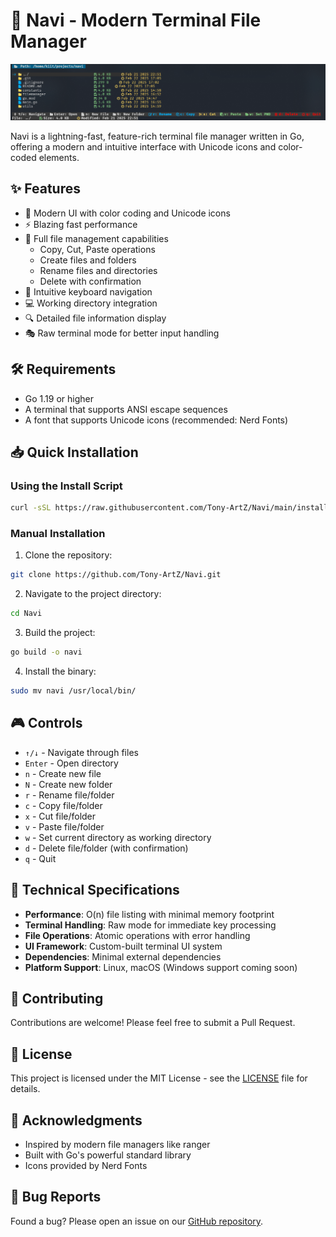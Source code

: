 # 🚀 Navi - Modern Terminal File Manager

![Navi Demo](./assets/preview.png)

Navi is a lightning-fast, feature-rich terminal file manager written in Go, offering a modern and intuitive interface with Unicode icons and color-coded elements.

## ✨ Features

- 🎨 Modern UI with color coding and Unicode icons
- ⚡ Blazing fast performance
- 📁 Full file management capabilities
  - Copy, Cut, Paste operations
  - Create files and folders
  - Rename files and directories
  - Delete with confirmation
- 🎯 Intuitive keyboard navigation
- 💻 Working directory integration
- 🔍 Detailed file information display
- 🎭 Raw terminal mode for better input handling

## 🛠️ Requirements

- Go 1.19 or higher
- A terminal that supports ANSI escape sequences
- A font that supports Unicode icons (recommended: Nerd Fonts)

## 📥 Quick Installation

### Using the Install Script

```bash
curl -sSL https://raw.githubusercontent.com/Tony-ArtZ/Navi/main/install.sh | bash
```

### Manual Installation

1. Clone the repository:
```bash
git clone https://github.com/Tony-ArtZ/Navi.git
```

2. Navigate to the project directory:
```bash
cd Navi
```

3. Build the project:
```bash
go build -o navi
```

4. Install the binary:
```bash
sudo mv navi /usr/local/bin/
```

## 🎮 Controls

- `↑/↓` - Navigate through files
- `Enter` - Open directory
- `n` - Create new file
- `N` - Create new folder
- `r` - Rename file/folder
- `c` - Copy file/folder
- `x` - Cut file/folder
- `v` - Paste file/folder
- `w` - Set current directory as working directory
- `d` - Delete file/folder (with confirmation)
- `q` - Quit

## 🔧 Technical Specifications

- **Performance**: O(n) file listing with minimal memory footprint
- **Terminal Handling**: Raw mode for immediate key processing
- **File Operations**: Atomic operations with error handling
- **UI Framework**: Custom-built terminal UI system
- **Dependencies**: Minimal external dependencies
- **Platform Support**: Linux, macOS (Windows support coming soon)

## 🤝 Contributing

Contributions are welcome! Please feel free to submit a Pull Request.

## 📝 License

This project is licensed under the MIT License - see the [LICENSE](LICENSE) file for details.

## 🙏 Acknowledgments

- Inspired by modern file managers like ranger
- Built with Go's powerful standard library
- Icons provided by Nerd Fonts

## 🐛 Bug Reports

Found a bug? Please open an issue on our [GitHub repository](https://github.com/Tony-ArtZ/Navi/issues).
